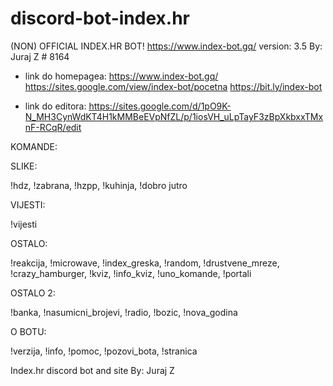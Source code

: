 # discord-bot-index.hr
(NON) OFFICIAL INDEX.HR BOT! https://www.index-bot.gq/ version: 3.5 By: Juraj Z # 8164

 - link do homepagea: https://www.index-bot.gq/  
                      https://sites.google.com/view/index-bot/pocetna
                      https://bit.ly/index-bot
                      
 - link do editora: https://sites.google.com/d/1pO9K-N_MH3CynWdKT4H1kMMBeEVpNfZL/p/1iosVH_uLpTayF3zBpXkbxxTMxnF-RCqR/edit

KOMANDE:

SLIKE:

!hdz, !zabrana, !hzpp, !kuhinja, !dobro jutro

VIJESTI:

!vijesti

OSTALO:

!reakcija, !microwave, !index_greska, !random, !drustvene_mreze, !crazy_hamburger, !kviz, !info_kviz, !uno_komande, !portali

OSTALO 2:

!banka, !nasumicni_brojevi, !radio, !bozic, !nova_godina

O BOTU:

!verzija, !info, !pomoc, !pozovi_bota, !stranica

Index.hr discord bot and site By: Juraj Z
